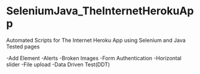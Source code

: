 # SeleniumJava_TheInternetHerokuApp
Automated Scripts for The Internet Heroku App using Selenium and Java
Tested pages

-Add Element
-Alerts
-Broken Images 
-Form Authentication
-Horizontal slider
-File upload
-Data Driven Test(DDT)
